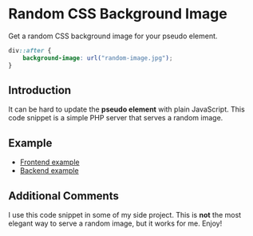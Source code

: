 # Random CSS Background Image

Get a random CSS background image for your pseudo element.

```css
div::after {
    background-image: url("random-image.jpg");
}
```

## Introduction

It can be hard to update the **pseudo element** with plain JavaScript.
This code snippet is a simple PHP server that serves a random image.

## Example

-   [Frontend example](https://github.andrewisen.se/random-css-background-image/example/frontend/)
-   [Backend example](https://github.andrewisen.se/random-css-background-image/example/backend)

## Additional Comments

I use this code snippet in some of my side project.
This is **not** the most elegant way to serve a random image, but it works for me. Enjoy!
